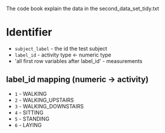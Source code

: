 The code book explain the data in the second_data_set_tidy.txt

# Identifier

* `subject_label` - the id the test subject
* `label_id` - activity type <- numeric type
* 'all first row variables after label_id' - measurements

## label_id mapping (numeric -> activity)
* `1` - WALKING
* `2` - WALKING_UPSTAIRS
* `3` - WALKING_DOWNSTAIRS
* `4` - SITTING
* `5` - STANDING
* `6` - LAYING










